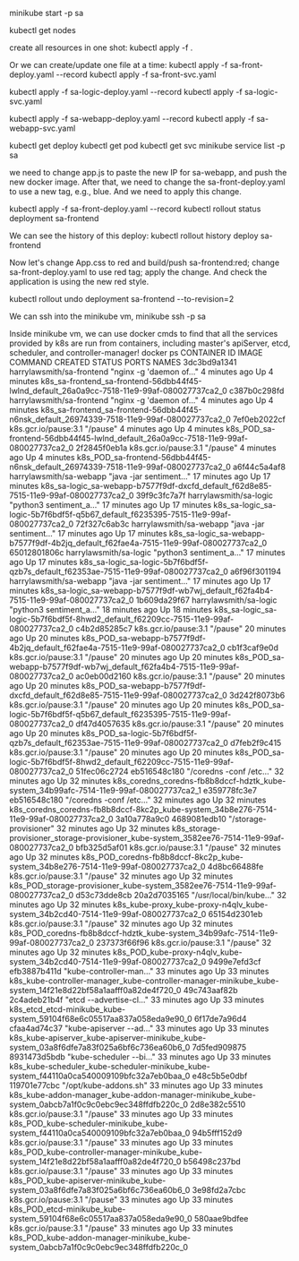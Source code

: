 minikube start -p sa

kubectl get nodes

create all resources in one shot:
kubectl apply -f .


Or we can create/update one file at a time:
kubectl apply -f sa-front-deploy.yaml --record
kubectl apply -f sa-front-svc.yaml

kubectl apply -f sa-logic-deploy.yaml --record
kubectl apply -f sa-logic-svc.yaml

kubectl apply -f sa-webapp-deploy.yaml --record
kubectl apply -f sa-webapp-svc.yaml

kubectl get deploy
kubectl get pod
kubectl get svc
minikube service list -p sa

we need to change app.js to paste the new IP for sa-webapp, and push the new docker image. After that, we need to change the sa-front-deploy.yaml to use a new tag, e.g., blue. And we need to apply this change.

kubectl apply -f sa-front-deploy.yaml --record
kubectl rollout status deployment sa-frontend

We can see the history of this deploy:
kubectl rollout history deploy sa-frontend

Now let's change App.css to red and build/push sa-frontend:red; change sa-front-deploy.yaml to use red tag; apply the change. And check the application is using the new red style.


kubectl rollout undo deployment sa-frontend --to-revision=2

We can ssh into the minikube vm,
minikube ssh -p sa

Inside minikube vm, we can use docker cmds to find that all the services provided by k8s are run from containers, including master's apiServer, etcd, scheduler, and controller-manager!
docker ps
CONTAINER ID        IMAGE                       COMMAND                  CREATED             STATUS              PORTS               NAMES
3dc3bd9a1341        harrylawsmith/sa-frontend   "nginx -g 'daemon of…"   4 minutes ago       Up 4 minutes                            k8s_sa-frontend_sa-frontend-56dbb44f45-lwlnd_default_26a0a9cc-7518-11e9-99af-080027737ca2_0
c387b0c298fd        harrylawsmith/sa-frontend   "nginx -g 'daemon of…"   4 minutes ago       Up 4 minutes                            k8s_sa-frontend_sa-frontend-56dbb44f45-n6nsk_default_26974339-7518-11e9-99af-080027737ca2_0
7ef0eb2022cf        k8s.gcr.io/pause:3.1        "/pause"                 4 minutes ago       Up 4 minutes                            k8s_POD_sa-frontend-56dbb44f45-lwlnd_default_26a0a9cc-7518-11e9-99af-080027737ca2_0
2f2845f0eb1a        k8s.gcr.io/pause:3.1        "/pause"                 4 minutes ago       Up 4 minutes                            k8s_POD_sa-frontend-56dbb44f45-n6nsk_default_26974339-7518-11e9-99af-080027737ca2_0
a6f44c5a4af8        harrylawsmith/sa-webapp     "java -jar sentiment…"   17 minutes ago      Up 17 minutes                           k8s_sa-logic_sa-webapp-b7577f9df-dxcfd_default_f62d8e85-7515-11e9-99af-080027737ca2_0
39f9c3fc7a7f        harrylawsmith/sa-logic      "python3 sentiment_a…"   17 minutes ago      Up 17 minutes                           k8s_sa-logic_sa-logic-5b7f6bdf5f-q5b67_default_f6235395-7515-11e9-99af-080027737ca2_0
72f327c6ab3c        harrylawsmith/sa-webapp     "java -jar sentiment…"   17 minutes ago      Up 17 minutes                           k8s_sa-logic_sa-webapp-b7577f9df-4b2jq_default_f62fae4a-7515-11e9-99af-080027737ca2_0
65012801806c        harrylawsmith/sa-logic      "python3 sentiment_a…"   17 minutes ago      Up 17 minutes                           k8s_sa-logic_sa-logic-5b7f6bdf5f-qzb7s_default_f62353ae-7515-11e9-99af-080027737ca2_0
a6f96f301194        harrylawsmith/sa-webapp     "java -jar sentiment…"   17 minutes ago      Up 17 minutes                           k8s_sa-logic_sa-webapp-b7577f9df-wb7wj_default_f62fa4b4-7515-11e9-99af-080027737ca2_0
1b609da29f67        harrylawsmith/sa-logic      "python3 sentiment_a…"   18 minutes ago      Up 18 minutes                           k8s_sa-logic_sa-logic-5b7f6bdf5f-8hwd2_default_f62209cc-7515-11e9-99af-080027737ca2_0
c4b2d85285c7        k8s.gcr.io/pause:3.1        "/pause"                 20 minutes ago      Up 20 minutes                           k8s_POD_sa-webapp-b7577f9df-4b2jq_default_f62fae4a-7515-11e9-99af-080027737ca2_0
cb1f3caf9e0d        k8s.gcr.io/pause:3.1        "/pause"                 20 minutes ago      Up 20 minutes                           k8s_POD_sa-webapp-b7577f9df-wb7wj_default_f62fa4b4-7515-11e9-99af-080027737ca2_0
ac0eb00d2160        k8s.gcr.io/pause:3.1        "/pause"                 20 minutes ago      Up 20 minutes                           k8s_POD_sa-webapp-b7577f9df-dxcfd_default_f62d8e85-7515-11e9-99af-080027737ca2_0
3d242f8073b6        k8s.gcr.io/pause:3.1        "/pause"                 20 minutes ago      Up 20 minutes                           k8s_POD_sa-logic-5b7f6bdf5f-q5b67_default_f6235395-7515-11e9-99af-080027737ca2_0
df47d4057635        k8s.gcr.io/pause:3.1        "/pause"                 20 minutes ago      Up 20 minutes                           k8s_POD_sa-logic-5b7f6bdf5f-qzb7s_default_f62353ae-7515-11e9-99af-080027737ca2_0
d7feb2f9c415        k8s.gcr.io/pause:3.1        "/pause"                 20 minutes ago      Up 20 minutes                           k8s_POD_sa-logic-5b7f6bdf5f-8hwd2_default_f62209cc-7515-11e9-99af-080027737ca2_0
51fec06c2724        eb516548c180                "/coredns -conf /etc…"   32 minutes ago      Up 32 minutes                           k8s_coredns_coredns-fb8b8dccf-hdztk_kube-system_34b99afc-7514-11e9-99af-080027737ca2_1
e359778fc3e7        eb516548c180                "/coredns -conf /etc…"   32 minutes ago      Up 32 minutes                           k8s_coredns_coredns-fb8b8dccf-8kc2p_kube-system_34b8e276-7514-11e9-99af-080027737ca2_0
3a10a778a9c0        4689081edb10                "/storage-provisioner"   32 minutes ago      Up 32 minutes                           k8s_storage-provisioner_storage-provisioner_kube-system_3582ee76-7514-11e9-99af-080027737ca2_0
bfb325d5af01        k8s.gcr.io/pause:3.1        "/pause"                 32 minutes ago      Up 32 minutes                           k8s_POD_coredns-fb8b8dccf-8kc2p_kube-system_34b8e276-7514-11e9-99af-080027737ca2_0
4d8bc66488fe        k8s.gcr.io/pause:3.1        "/pause"                 32 minutes ago      Up 32 minutes                           k8s_POD_storage-provisioner_kube-system_3582ee76-7514-11e9-99af-080027737ca2_0
d53c73dde8cb        20a2d7035165                "/usr/local/bin/kube…"   32 minutes ago      Up 32 minutes                           k8s_kube-proxy_kube-proxy-n4qlv_kube-system_34b2cd40-7514-11e9-99af-080027737ca2_0
65154d2301eb        k8s.gcr.io/pause:3.1        "/pause"                 32 minutes ago      Up 32 minutes                           k8s_POD_coredns-fb8b8dccf-hdztk_kube-system_34b99afc-7514-11e9-99af-080027737ca2_0
237373f66f96        k8s.gcr.io/pause:3.1        "/pause"                 32 minutes ago      Up 32 minutes                           k8s_POD_kube-proxy-n4qlv_kube-system_34b2cd40-7514-11e9-99af-080027737ca2_0
9499e7efd3cf        efb3887b411d                "kube-controller-man…"   33 minutes ago      Up 33 minutes                           k8s_kube-controller-manager_kube-controller-manager-minikube_kube-system_14f21e8d22bf58a1aafff0a82de4f720_0
49c743aaf82b        2c4adeb21b4f                "etcd --advertise-cl…"   33 minutes ago      Up 33 minutes                           k8s_etcd_etcd-minikube_kube-system_59104f68e6c05517aa837a058eda9e90_0
6f17de7a96d4        cfaa4ad74c37                "kube-apiserver --ad…"   33 minutes ago      Up 33 minutes                           k8s_kube-apiserver_kube-apiserver-minikube_kube-system_03a8f6dfe7a83f025a6bf6c736ea60b6_0
7d5fed909875        8931473d5bdb                "kube-scheduler --bi…"   33 minutes ago      Up 33 minutes                           k8s_kube-scheduler_kube-scheduler-minikube_kube-system_f44110a0ca540009109bfc32a7eb0baa_0
e48c5b5e0dbf        119701e77cbc                "/opt/kube-addons.sh"    33 minutes ago      Up 33 minutes                           k8s_kube-addon-manager_kube-addon-manager-minikube_kube-system_0abcb7a1f0c9c0ebc9ec348ffdfb220c_0
2d8e382c5510        k8s.gcr.io/pause:3.1        "/pause"                 33 minutes ago      Up 33 minutes                           k8s_POD_kube-scheduler-minikube_kube-system_f44110a0ca540009109bfc32a7eb0baa_0
94b5fff152d9        k8s.gcr.io/pause:3.1        "/pause"                 33 minutes ago      Up 33 minutes                           k8s_POD_kube-controller-manager-minikube_kube-system_14f21e8d22bf58a1aafff0a82de4f720_0
b56498c237bd        k8s.gcr.io/pause:3.1        "/pause"                 33 minutes ago      Up 33 minutes                           k8s_POD_kube-apiserver-minikube_kube-system_03a8f6dfe7a83f025a6bf6c736ea60b6_0
3e98fd2a7cbc        k8s.gcr.io/pause:3.1        "/pause"                 33 minutes ago      Up 33 minutes                           k8s_POD_etcd-minikube_kube-system_59104f68e6c05517aa837a058eda9e90_0
580aae9bdfee        k8s.gcr.io/pause:3.1        "/pause"                 33 minutes ago      Up 33 minutes                           k8s_POD_kube-addon-manager-minikube_kube-system_0abcb7a1f0c9c0ebc9ec348ffdfb220c_0

